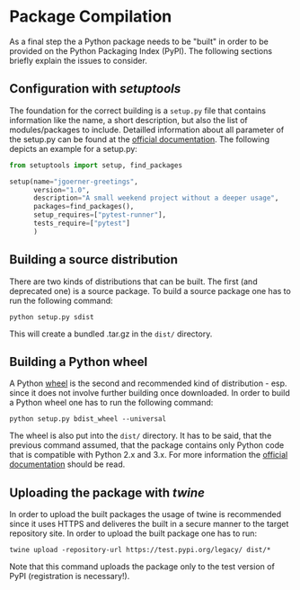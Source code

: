 # Package Compilation
As a final step the a Python package needs to be "built" in order to be provided on the Python Packaging Index (PyPI).
The following sections briefly explain the issues to consider.

## Configuration with *setuptools*
The foundation for the correct building is a `setup.py` file that contains information like the name, a short description, 
but also the list of modules/packages to include. Detailled information about all parameter of the setup.py can be 
found at the [official documentation](http://setuptools.readthedocs.io/en/latest/setuptools.html#basic-use). 
The following depicts an example for a setup.py:
```python
from setuptools import setup, find_packages

setup(name="jgoerner-greetings",
      version="1.0",
      description="A small weekend project without a deeper usage",
      packages=find_packages(),
      setup_requires=["pytest-runner"],
      tests_require=["pytest"]
      )
```

## Building a source distribution
There are two kinds of distributions that can be built. The first (and deprecated one) is a source package. 
To build a source package one has to run the following command:
```
python setup.py sdist
```
This will create a bundled .tar.gz in the `dist/` directory. 

## Building a Python wheel
A Python [wheel](http://pythonwheels.com) is the second and recommended kind of distribution - esp. since it does not involve further
building once downloaded. In order to build a Python wheel one has to run the following command:
```
python setup.py bdist_wheel --universal
```
The wheel is also put into the `dist/` directory. It has to be said, that the previous command assumed, 
that the package contains only Python code that is compatible with Python 2.x and 3.x. For more information
the [official documentation](http://pythonwheels.com) should be read.

## Uploading the package with *twine*
In order to upload the built packages the usage of twine is recommended since it uses HTTPS and deliveres
the built in a secure manner to the target repository site. In order to upload the built package one has to run:
```
twine upload -repository-url https://test.pypi.org/legacy/ dist/*
```
Note that this command uploads the package only to the test version of PyPI (registration 
is necessary!).
